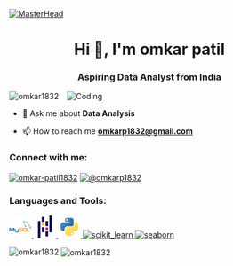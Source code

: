 [![MasterHead](https://www.thecompetence.in/assets/images/datascience.gif)](https://omkar1832.io)
<h1 align="center">Hi 👋, I'm omkar patil</h1>
<h3 align="center">Aspiring Data Analyst from India</h3>
<img align="right" alt="Coding" width="400" src="https://user-images.githubusercontent.com/31332352/119162644-9ec37580-ba28-11eb-8e73-b76149197a1e.gif">

<p align="left"> <img src="https://komarev.com/ghpvc/?username=omkar1832&label=Profile%20views&color=0e75b6&style=flat" alt="omkar1832" /> </p>

- 💬 Ask me about **Data Analysis**

- 📫 How to reach me **omkarp1832@gmail.com**

<h3 align="left">Connect with me:</h3>
<p align="left">
<a href="https://linkedin.com/in/omkar-patil1832" target="blank"><img align="center" src="https://raw.githubusercontent.com/rahuldkjain/github-profile-readme-generator/master/src/images/icons/Social/linked-in-alt.svg" alt="omkar-patil1832" height="30" width="40" /></a>
<a href="https://medium.com/@omkarp1832" target="blank"><img align="center" src="https://raw.githubusercontent.com/rahuldkjain/github-profile-readme-generator/master/src/images/icons/Social/medium.svg" alt="@omkarp1832" height="30" width="40" /></a>
</p>

<h3 align="left">Languages and Tools:</h3>
<p align="left"> <a href="https://www.mysql.com/" target="_blank" rel="noreferrer"> <img src="https://raw.githubusercontent.com/devicons/devicon/master/icons/mysql/mysql-original-wordmark.svg" alt="mysql" width="40" height="40"/> </a> <a href="https://pandas.pydata.org/" target="_blank" rel="noreferrer"> <img src="https://raw.githubusercontent.com/devicons/devicon/2ae2a900d2f041da66e950e4d48052658d850630/icons/pandas/pandas-original.svg" alt="pandas" width="40" height="40"/> </a> <a href="https://www.python.org" target="_blank" rel="noreferrer"> <img src="https://raw.githubusercontent.com/devicons/devicon/master/icons/python/python-original.svg" alt="python" width="40" height="40"/> </a> <a href="https://scikit-learn.org/" target="_blank" rel="noreferrer"> <img src="https://upload.wikimedia.org/wikipedia/commons/0/05/Scikit_learn_logo_small.svg" alt="scikit_learn" width="40" height="40"/> </a> <a href="https://seaborn.pydata.org/" target="_blank" rel="noreferrer"> <img src="https://seaborn.pydata.org/_images/logo-mark-lightbg.svg" alt="seaborn" width="40" height="40"/> </a> </p>

<p><img align="left" src="https://github-readme-stats.vercel.app/api/top-langs?username=omkar1832&show_icons=true&locale=en&layout=compact" alt="omkar1832" /></p>

<p>&nbsp;<img align="center" src="https://github-readme-stats.vercel.app/api?username=omkar1832&show_icons=true&locale=en" alt="omkar1832" /></p>
